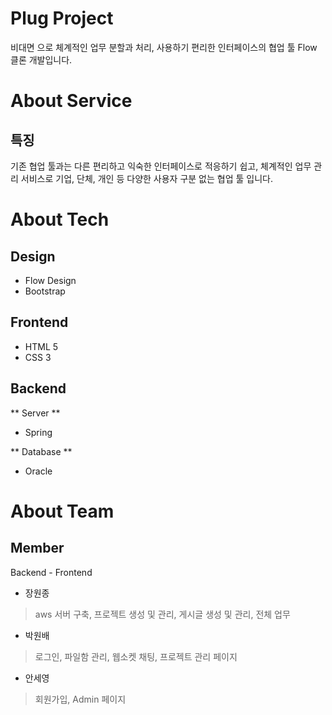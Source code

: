 # Plug Project
비대면 으로 체계적인 업무 분할과 처리,
사용하기 편리한 인터페이스의 협업 툴 Flow 클론 개발입니다.

# About Service
## 특징
기존 협업 툴과는 다른 편리하고 익숙한 인터페이스로 적응하기 쉽고,
체계적인 업무 관리 서비스로 기업, 단체, 개인 등 다양한 사용자 구분 없는 협업 툴 입니다.

# About Tech
## Design
- Flow Design
- Bootstrap

## Frontend
- HTML 5
- CSS 3

## Backend
** Server **
- Spring

** Database **
- Oracle

# About Team
## Member

Backend - Frontend
- 장원종
> aws 서버 구축, 프로젝트 생성 및 관리, 게시글 생성 및 관리, 전체 업무

- 박원배
> 로그인, 파일함 관리, 웹소켓 채팅, 프로젝트 관리 페이지

- 안세영
> 회원가입, Admin 페이지
